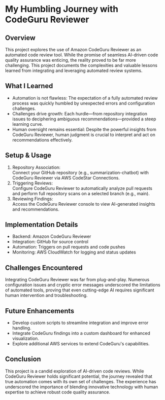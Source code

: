 # My Humbling Journey with CodeGuru Reviewer

## Overview
This project explores the use of Amazon CodeGuru Reviewer as an automated code review tool. While the promise of seamless AI-driven code quality assurance was enticing, the reality proved to be far more challenging. This project documents the complexities and valuable lessons learned from integrating and leveraging automated review systems.

## What I Learned
- Automation is not flawless: The expectation of a fully automated review process was quickly humbled by unexpected errors and configuration challenges.
- Challenges drive growth: Each hurdle—from repository integration issues to deciphering ambiguous recommendations—provided a steep learning curve.
- Human oversight remains essential: Despite the powerful insights from CodeGuru Reviewer, human judgment is crucial to interpret and act on recommendations effectively.

## Setup & Usage
1. Repository Association:  
   Connect your GitHub repository (e.g., summarization-chatbot) with CodeGuru Reviewer via AWS CodeStar Connections.
2. Triggering Reviews:  
   Configure CodeGuru Reviewer to automatically analyze pull requests and perform full repository scans on a selected branch (e.g., main).
3. Reviewing Findings:  
   Access the CodeGuru Reviewer console to view AI-generated insights and recommendations.

## Implementation Details
- Backend: Amazon CodeGuru Reviewer
- Integration: GitHub for source control
- Automation: Triggers on pull requests and code pushes
- Monitoring: AWS CloudWatch for logging and status updates

## Challenges Encountered
Integrating CodeGuru Reviewer was far from plug-and-play. Numerous configuration issues and cryptic error messages underscored the limitations of automated tools, proving that even cutting-edge AI requires significant human intervention and troubleshooting.

## Future Enhancements
- Develop custom scripts to streamline integration and improve error handling.
- Integrate CodeGuru findings into a custom dashboard for enhanced visualization.
- Explore additional AWS services to extend CodeGuru's capabilities.

## Conclusion
This project is a candid exploration of AI-driven code reviews. While CodeGuru Reviewer holds significant potential, the journey revealed that true automation comes with its own set of challenges. The experience has underscored the importance of blending innovative technology with human expertise to achieve robust code quality assurance.

